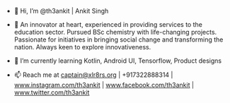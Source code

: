 - 👋 Hi, I’m @th3ankit | Ankit Singh
- 👀 An innovator at heart, experienced in providing services to the education sector. Pursued BSc chemistry with life-changing projects. Passionate for initiatives in bringing social change and transforming the nation. Always keen to explore innovativeness.

- 🌱 I’m currently learning Kotlin, Android UI, Tensorflow, Product designs
- 📫 Reach me at captain@xlr8rs.org | +917322888314 | www.instagram.com/th3ankit | www.facebook.com/th3ankit | www.twitter.com/th3ankit
